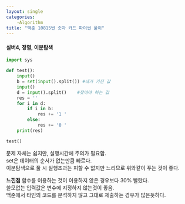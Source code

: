 ```yaml
---
layout: single
categories: 
    -Algorithm
title: "백준 10815번 숫자 카드 파이썬 풀이"
---
```

#### 실버4, 정렬, 이분탐색

```py
import sys

def test():
    input()
    b = set(input().split()) #내가 가진 값
    input()
    d = input().split()    #찾아야 하는 값
    res = ''
    for i in d:
        if i in b:
            res += '1 '
        else:
            res += '0 '
    print(res)

test()
```
문제 자체는 쉽지만, 실행시간에 주의가 필요함.<br>
set은 데이터의 순서가 없는만큼 빠르다.<br>
이분탐색으로 풀 시 실행초과는 피할 수 없지만 느리므로 위와같이 푸는 것이 좋다.<br>

**느낀점**
함수를 이용하는 것이 이용하지 않은 경우보다 30% 빨랐다.<br>
쓸모없는 입력값은 변수에 지정하지 않는것이 좋음.<br>
백준에서 타인의 코드를 분석하지 않고 그대로 제출하는 경우가 많은듯하다.